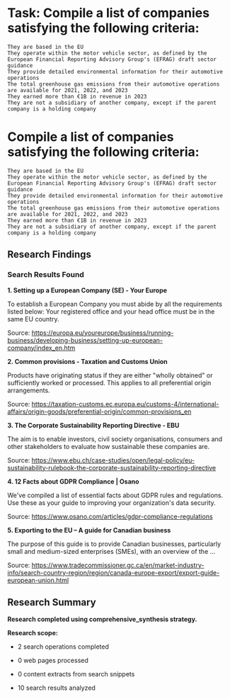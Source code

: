 # Task: Compile a list of companies satisfying the following criteria:
    They are based in the EU
    They operate within the motor vehicle sector, as defined by the European Financial Reporting Advisory Group's (EFRAG) draft sector guidance
    They provide detailed environmental information for their automotive operations
    The total greenhouse gas emissions from their automotive operations are available for 2021, 2022, and 2023
    They earned more than €1B in revenue in 2023
    They are not a subsidiary of another company, except if the parent company is a holding company

# Compile a list of companies satisfying the following criteria:
    They are based in the EU
    They operate within the motor vehicle sector, as defined by the European Financial Reporting Advisory Group's (EFRAG) draft sector guidance
    They provide detailed environmental information for their automotive operations
    The total greenhouse gas emissions from their automotive operations are available for 2021, 2022, and 2023
    They earned more than €1B in revenue in 2023
    They are not a subsidiary of another company, except if the parent company is a holding company

## Research Findings

### Search Results Found

**1. Setting up a European Company (SE) - Your Europe**

To establish a European Company you must abide by all the requirements listed below: Your registered office and your head office must be in the same EU country.

Source: https://europa.eu/youreurope/business/running-business/developing-business/setting-up-european-company/index_en.htm



**2. Common provisions - Taxation and Customs Union**

Products have originating status if they are either "wholly obtained" or sufficiently worked or processed. This applies to all preferential origin arrangements.

Source: https://taxation-customs.ec.europa.eu/customs-4/international-affairs/origin-goods/preferential-origin/common-provisions_en



**3. The Corporate Sustainability Reporting Directive - EBU**

The aim is to enable investors, civil society organisations, consumers and other stakeholders to evaluate how sustainable these companies are.

Source: https://www.ebu.ch/case-studies/open/legal-policy/eu-sustainability-rulebook-the-corporate-sustainability-reporting-directive



**4. 12 Facts about GDPR Compliance | Osano**

We've compiled a list of essential facts about GDPR rules and regulations. Use these as your guide to improving your organization's data security.

Source: https://www.osano.com/articles/gdpr-compliance-regulations



**5. Exporting to the EU – A guide for Canadian business**

The purpose of this guide is to provide Canadian businesses, particularly small and medium-sized enterprises (SMEs), with an overview of the ...

Source: https://www.tradecommissioner.gc.ca/en/market-industry-info/search-country-region/region/canada-europe-export/export-guide-european-union.html



## Research Summary

**Research completed using comprehensive_synthesis strategy.**


**Research scope:**

- 2 search operations completed

- 0 web pages processed

- 0 content extracts from search snippets

- 10 search results analyzed
